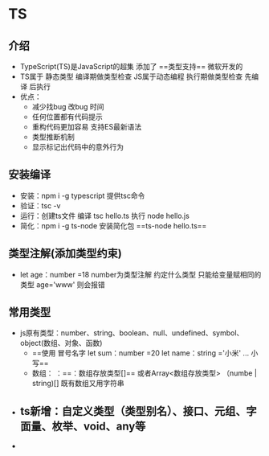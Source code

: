 # TS

## 介绍

- TypeScript(TS)是JavaScript的超集  添加了 ==类型支持==     微软开发的
- TS属于 静态类型 编译期做类型检查   JS属于动态编程 执行期做类型检查   先编译 后执行
- 优点：
  - 减少找bug 改bug 时间
  - 任何位置都有代码提示
  - 重构代码更加容易  支持ES最新语法
  - 类型推断机制
  - 显示标记出代码中的意外行为

## 安装编译

- 安装：npm i  -g  typescript          提供tsc命令
- 验证：tsc -v 
-  运行：创建ts文件  编译 tsc  hello.ts  执行  node hello.js
  - 简化：npm i -g  ts-node  安装简化包    ==ts-node hello.ts==

## 类型注解(添加类型约束)

- let  age：number =18   number为类型注解    约定什么类型 只能给变量赋相同的类型   age='www' 则会报错

## 常用类型

- js原有类型：number、string、boolean、null、undefined、symbol、object(数组、对象、函数)   
  - ==使用  冒号名字   let sum：number =20          let name：string ='小米'  ...   小写== 
  - 数组： ：==：数组存放类型[]==  或者Array\<数组存放类型>  （numbe | string)[] 既有数组又用字符串
- ts新增：自定义类型（类型别名）、接口、元组、字面量、枚举、void、any等
  -  
- ​


